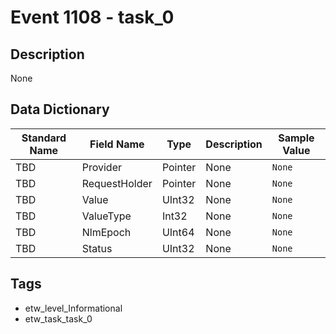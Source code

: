 # Event 1108 - task_0

## Description
None

## Data Dictionary
|Standard Name|Field Name|Type|Description|Sample Value|
|---|---|---|---|---|
|TBD|Provider|Pointer|None|`None`|
|TBD|RequestHolder|Pointer|None|`None`|
|TBD|Value|UInt32|None|`None`|
|TBD|ValueType|Int32|None|`None`|
|TBD|NlmEpoch|UInt64|None|`None`|
|TBD|Status|UInt32|None|`None`|

## Tags
* etw_level_Informational
* etw_task_task_0